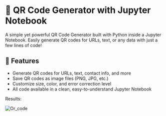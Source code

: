 # 📱 QR Code Generator with Jupyter Notebook

A simple yet powerful QR Code Generator built with Python inside a Jupyter Notebook. Easily generate QR codes for URLs, text, or any data with just a few lines of code!

## 🧰 Features

- Generate QR codes for URLs, text, contact info, and more
- Save QR codes as image files (PNG, JPG, etc.)
- Customize size, color, and error correction level
- All code available in a clean, easy-to-understand Jupyter Notebook

Results:

   ![Or_code](https://github.com/user-attachments/assets/9b25b255-2b1f-4e4a-842d-6835c74daae2)
